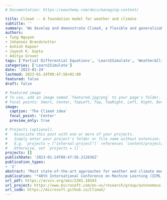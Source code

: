```yaml
---
# Documentation: https://wowchemy.com/docs/managing-content/

title: ClimaX -- A foundation model for weather and climate
subtitle: ''
summary: 'We develop and demonstrate ClimaX, a flexible and generalizable deep learning model for weather and climate science that can be trained using heterogeneous datasets spanning different variables, spatio-temporal coverage, and physical groundings. Published at ICML 2023 (Spotlight).'
authors:
- Tung Nguyen
- Johannes Brandstetter
- Ashish Kapoor
- Jayesh K. Gupta
- Aditya Grover
tags: ['Partial Differential Equations', 'Learn2Simulate', 'Weather&Climate', 'AI4Science', 'Neural Surrogates', 'Microsoft', 'Deep Learning']
categories: ['Learn2Simulate']
date: '2023-01-24'
lastmod: 2023-01-24T09:47:56+01:00
featured: false
draft: false

# Featured image
# To use, add an image named `featured.jpg/png` to your page's folder.
# Focal points: Smart, Center, TopLeft, Top, TopRight, Left, Right, BottomLeft, Bottom, BottomRight.
image:
  caption: 'The ClimaX idea'
  focal_point: 'Center'
  preview_only: true

# Projects (optional).
#   Associate this post with one or more of your projects.
#   Simply enter your project's folder or file name without extension.
#   E.g. `projects = ["internal-project"]` references `content/project/deep-learning/index.md`.
#   Otherwise, set `projects = []`.
projects: []
publishDate: '2023-01-24T08:47:56.212636Z'
publication_types:
- '2'
abstract: "Most state-of-the-art approaches for weather and climate modeling are based on physics-informed numerical models of the atmosphere. These approaches aim to model the non-linear dynamics and complex interactions between multiple variables, which are challenging to approximate. Additionally, many such numerical models are computationally intensive, especially when modeling the atmospheric phenomenon at a fine-grained spatial and temporal resolution. Recent data-driven approaches based on machine learning instead aim to directly solve a downstream forecasting or projection task by learning a data-driven functional mapping using deep neural networks. However, these networks are trained using curated and homogeneous climate datasets for specific spatiotemporal tasks, and thus lack the generality of numerical models. We develop and demonstrate ClimaX, a flexible and generalizable deep learning model for weather and climate science that can be trained using heterogeneous datasets spanning different variables, spatio-temporal coverage, and physical groundings. ClimaX extends the Transformer architecture with novel encoding and aggregation blocks that allow effective use of available compute while maintaining general utility. ClimaX is pre-trained with a self-supervised learning objective on climate datasets derived from CMIP6. The pre-trained ClimaX can then be fine-tuned to address a breadth of climate and weather tasks, including those that involve atmospheric variables and spatio-temporal scales unseen during pretraining. Compared to existing data-driven baselines, we show that this generality in ClimaX results in superior performance on benchmarks for weather forecasting and climate projections, even when pretrained at lower resolutions and compute budgets"
publication: '*40th International Conference on Machine Learning (ICML), 2023* (**Spotlight**)'
url_pdf: https://arxiv.org/abs/2301.10343
url_project: https://www.microsoft.com/en-us/research/group/autonomous-systems-group-robotics/articles/introducing-climax-the-first-foundation-model-for-weather-and-climate/
url_code: https://microsoft.github.io/ClimaX/
---
```

